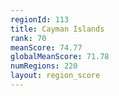 ```yaml
---
regionId: 113
title: Cayman Islands
rank: 70
meanScore: 74.77
globalMeanScore: 71.78
numRegions: 220
layout: region_score
---
```

